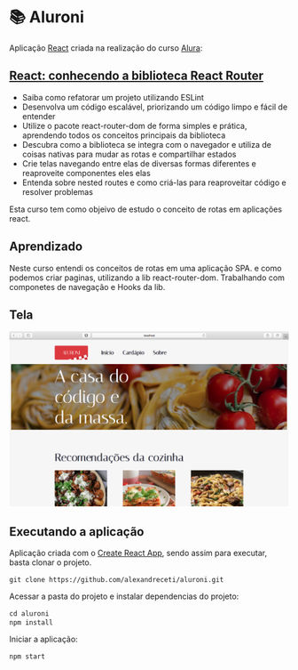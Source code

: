 # 📚 Aluroni

Aplicação [React](https://pt-br.reactjs.org/) criada na realização do curso [Alura](http://www.alura.com.br):

## [React: conhecendo a biblioteca React Router](https://www.alura.com.br/curso-online-react-biblioteca-react-router)

- Saiba como refatorar um projeto utilizando ESLint
- Desenvolva um código escalável, priorizando um código limpo e fácil de entender
- Utilize o pacote react-router-dom de forma simples e prática, aprendendo todos os conceitos principais da biblioteca
- Descubra como a biblioteca se integra com o navegador e utiliza de coisas nativas para mudar as rotas e compartilhar estados
- Crie telas navegando entre elas de diversas formas diferentes e reaproveite componentes eles elas
- Entenda sobre nested routes e como criá-las para reaproveitar código e resolver problemas

Esta curso tem como objeivo de estudo o conceito de rotas em aplicações react.

## Aprendizado

Neste curso entendi os conceitos de rotas em uma aplicação SPA. e como podemos criar paginas, utilizando a lib react-router-dom.
Trabalhando com componetes de navegação e Hooks da lib.

## Tela

![Aluroni](/img/aluroni.png)

## Executando a aplicação

Aplicação criada com o [Create React App](https://github.com/facebook/create-react-app), sendo assim para executar, basta clonar o projeto.

```shell
git clone https://github.com/alexandreceti/aluroni.git
```

Acessar a pasta do projeto e instalar dependencias do projeto:

```shell
cd aluroni
npm install
```

Iniciar a aplicação:

```shell
npm start
```
